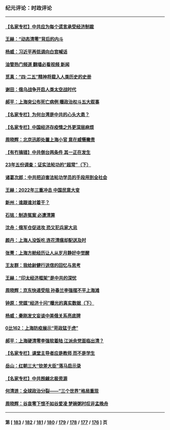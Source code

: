 ### 纪元评论：时政评论
---
#### [【名家专栏】中共应为每个谎言承受经济制裁](../../pages/nsc1025/n13717785.md?04230330) 
#### [王赫：“动态清零”背后的内斗](../../pages/nsc1025/n13717683.md?04230330) 
#### [杨威：习近平再低调向白宫喊话](../../pages/nsc1025/n13717195.md?04230330) 
#### [油管热门频道 翻墙必看视频 新闻](ok?04230330)
#### [觅真：“四·二五”精神将载入人类历史的史册](../../pages/nsc1025/n13717207.md?04230330) 
#### [谢田：俄乌战争开启人类太空战时代](../../pages/nsc1025/n13717187.md?04230330) 
#### [郝平：上海突公布死亡病例 曝政治权斗五大叙事](../../pages/nsc1025/n13717131.md?04230330) 
#### [【名家专栏】为何台湾是中共的心头大患？](../../pages/nsc1025/n13716917.md?04230330) 
#### [【名家专栏】中国经济存疫情之外更深层麻烦](../../pages/nsc1025/n13716914.md?04230330) 
#### [周晓辉：北京迅即处置上海小官 意在威慑撇责](../../pages/nsc1025/n13717082.md?04230330) 
#### [【有冇搞错】中共倒台两条件 其一正在发生](../../pages/nsc1025/n13716437.md?04230330) 
#### [23年五份调查：证实法轮功的“超常”（下）](../../pages/nsc1025/n13716809.md?04230330) 
#### [诸葛次郎：中共把迫害法轮功学员的手段用到全社会](../../pages/nsc1025/n13716766.md?04230330) 
#### [王赫：2022年三重冲击 中国民意大变](../../pages/nsc1025/n13716745.md?04230330) 
#### [新州：谁跟谁对着干？](../../pages/nsc1025/n13716706.md?04230330) 
#### [石铭：制造冤案 必遭清算](../../pages/nsc1025/n13716686.md?04230330) 
#### [沈舟：俄军仓促进攻 恐又犯兵家大忌](../../pages/nsc1025/n13716438.md?04230330) 
#### [颜丹：上海人没饭吃 连花清瘟却配送及时](../../pages/nsc1025/n13716269.md?04230330) 
#### [张菁：上海方舱经历让人从岁月静好中觉醒](../../pages/nsc1025/n13716254.md?04230330) 
#### [王友群：我给尉健行送信的回忆与思考](../../pages/nsc1025/n13715458.md?04230330) 
#### [王赫：“印太经济框架”是中共的深忧](../../pages/nsc1025/n13715793.md?04230330) 
#### [周晓辉：京东快递受阻 孙春兰李强摆不平上海滩](../../pages/nsc1025/n13715851.md?04230330) 
#### [钟原：党媒“经济十问”曝光的真实数据（下）](../../pages/nsc1025/n13715706.md?04230330) 
#### [杨威：秦刚发文妄谈中美俄关系亮底牌](../../pages/nsc1025/n13715667.md?04230330) 
#### [0比162：上海防疫展示“苛政猛于虎”](../../pages/nsc1025/n13715625.md?04230330) 
#### [郝平：上海硬清零李强软着陆 江派余党面临出清？](../../pages/nsc1025/n13715556.md?04230330) 
#### [【名家专栏】课堂主导者应是教师 而不是学生](../../pages/nsc1025/n13715546.md?04230330) 
#### [岳山：红朝三大“钦差大臣”落马启示录](../../pages/nsc1025/n13715487.md?04230330) 
#### [【名家专栏】中共觊觎北极资源](../../pages/nsc1025/n13715368.md?04230330) 
#### [何清涟：全球政治分裂——“三个世界”格局重现](../../pages/nsc1025/n13715415.md?04230330) 
#### [周晓辉：谷哀零下恨不如谷爱凌 梦碗粥时叹非孟晚舟](../../pages/nsc1025/n13715224.md?04230330) 

---
#### 第 [ [183](./183.md?04230330) / [182](./182.md?04230330) / [181](./181.md?04230330) / [180](./180.md?04230330) / [179](./179.md?04230330) / [178](./178.md?04230330) / [177](./177.md?04230330) / [176](./176.md?04230330) ] 页

